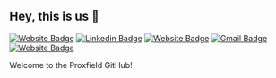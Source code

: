 ## Hey, this is us 👋

[![Website Badge](https://img.shields.io/badge/-proxfield-000000?style=flat&logo=Github&logoColor=white&link=https://github.com/proxfield)](https://github.com/proxfield)
[![Linkedin Badge](https://img.shields.io/badge/-proxfield-blue?style=flat&logo=Linkedin&logoColor=white&link=https://www.linkedin.com/company/proxfield/)](https://www.linkedin.com/company/proxfield/)
[![Website Badge](https://img.shields.io/badge/-proxfield.com-7AB900?style=flat&logo=Google-Chrome&logoColor=white&link=https://proxfield.com)](https://proxfield.com)
[![Gmail Badge](https://img.shields.io/badge/-hello@proxfield.com-c14438?style=flat&logo=Gmail&logoColor=white&link=mailto:hello@proxfield.com)](mailto:hello@proxfield.com)
[![Website Badge](https://img.shields.io/badge/-proxfield-004880?style=flat&logo=Nuget&logoColor=white&link=https://www.nuget.org/profiles/Proxfield)](https://www.nuget.org/profiles/Proxfield)


Welcome to the Proxfield GitHub!
